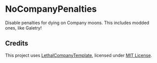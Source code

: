 # NoCompanyPenalties

Disable penalties for dying on Company moons. This includes modded ones, like Galetry!

## Credits

This project uses [LethalCompanyTemplate](https://github.com/LethalCompany/LethalCompanyTemplate), licensed under [MIT License](https://github.com/LethalCompany/LethalCompanyTemplate/blob/main/LICENSE).

